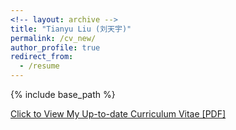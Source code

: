 ```yaml
---
<!-- layout: archive -->
title: "Tianyu Liu (刘天宇)"
permalink: /cv_new/
author_profile: true
redirect_from:
  - /resume
---
```


{% include base_path %}

[Click to View My Up-to-date Curriculum Vitae [PDF]](http://tyliu1.github.io/files/tianyuliu_cv.pdf)

<!-- <embed src="http://tyliu1.github.io/files/tianyuliu_cv.pdf" width="650" height="1800" type='application/pdf'> -->
